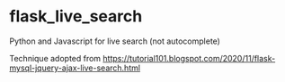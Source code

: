 # flask_live_search

Python and Javascript for live search (not autocomplete)

Technique adopted from https://tutorial101.blogspot.com/2020/11/flask-mysql-jquery-ajax-live-search.html
